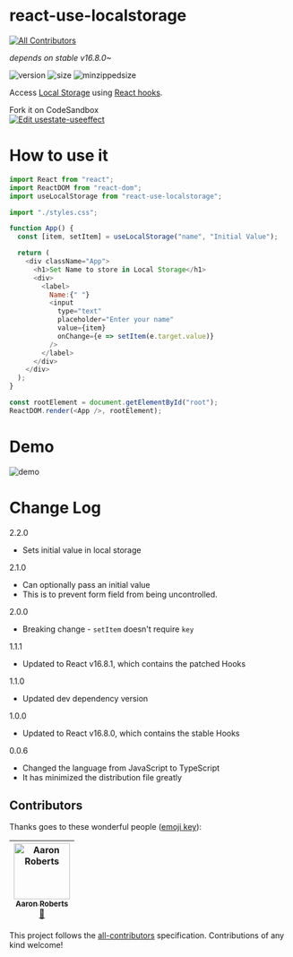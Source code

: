 # react-use-localstorage
[![All Contributors](https://img.shields.io/badge/all_contributors-1-orange.svg?style=flat-square)](#contributors)

_depends on stable v16.8.0~_

![version](https://img.shields.io/npm/v/react-use-localstorage.svg?style=flat-square)
![size](https://img.shields.io/bundlephobia/min/react-use-localstorage.svg?style=flat-square)
![minzippedsize](https://img.shields.io/bundlephobia/minzip/react-use-localstorage.svg?style=flat-square)

Access [Local Storage](https://developer.mozilla.org/en-US/docs/Web/API/Window/localStorage) using [React hooks](https://reactjs.org/docs/hooks-intro.html).

Fork it on CodeSandbox  
[![Edit usestate-useeffect](https://codesandbox.io/static/img/play-codesandbox.svg)](https://codesandbox.io/s/09xj95vxl)


# How to use it

```javascript
import React from "react";
import ReactDOM from "react-dom";
import useLocalStorage from "react-use-localstorage";

import "./styles.css";

function App() {
  const [item, setItem] = useLocalStorage("name", "Initial Value");

  return (
    <div className="App">
      <h1>Set Name to store in Local Storage</h1>
      <div>
        <label>
          Name:{" "}
          <input
            type="text"
            placeholder="Enter your name"
            value={item}
            onChange={e => setItem(e.target.value)}
          />
        </label>
      </div>
    </div>
  );
}

const rootElement = document.getElementById("root");
ReactDOM.render(<App />, rootElement);
```

# Demo

![demo](react-use-localstorage.gif)

# Change Log

2.2.0
- Sets initial value in local storage

2.1.0
- Can optionally pass an initial value
- This is to prevent form field from being uncontrolled.

2.0.0
- Breaking change - `setItem` doesn't require `key`

1.1.1
- Updated to React v16.8.1, which contains the patched Hooks

1.1.0
- Updated dev dependency version

1.0.0  
- Updated to React v16.8.0, which contains the stable Hooks

0.0.6
- Changed the language from JavaScript to TypeScript
- It has minimized the distribution file greatly
## Contributors

Thanks goes to these wonderful people ([emoji key](https://github.com/all-contributors/all-contributors#emoji-key)):

<!-- ALL-CONTRIBUTORS-LIST:START - Do not remove or modify this section -->
<!-- prettier-ignore -->
| [<img src="https://avatars3.githubusercontent.com/u/3036779?v=4" width="100px;" alt="Aaron Roberts"/><br /><sub><b>Aaron Roberts</b></sub>](https://github.com/lilasquared)<br />[🤔](#ideas-lilasquared "Ideas, Planning, & Feedback") |
| :---: |
<!-- ALL-CONTRIBUTORS-LIST:END -->

This project follows the [all-contributors](https://github.com/all-contributors/all-contributors) specification. Contributions of any kind welcome!